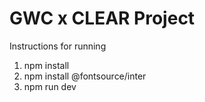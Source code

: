 # GWC x CLEAR Project

Instructions for running
1. npm install
2. npm install @fontsource/inter
3. npm run dev